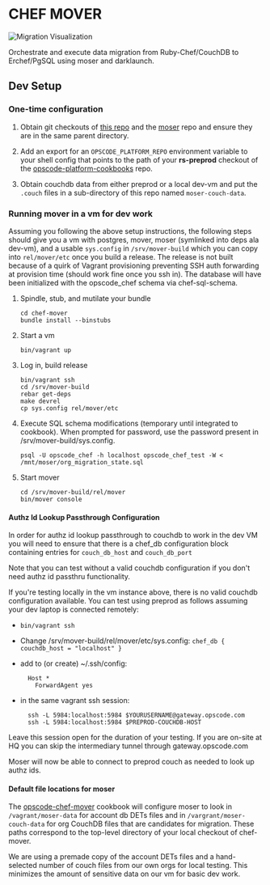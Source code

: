 # CHEF MOVER #

![Migration Visualization](http://images.memegenerator.net/instances/400x/10601974.jpg)

Orchestrate and execute data migration from Ruby-Chef/CouchDB to
Erchef/PgSQL using moser and darklaunch.

## Dev Setup ##

### One-time configuration ###
1. Obtain git checkouts of [this repo][] and the [moser][] repo and ensure they are in the same parent directory.

1. Add an export for an `OPSCODE_PLATFORM_REPO` environment variable to your shell config that points to the path of your **rs-preprod** checkout of the [opscode-platform-cookbooks][] repo.

1. Obtain couchdb data from either preprod or a local dev-vm and put the `.couch` files in a sub-directory of this repo named `moser-couch-data`.

### Running mover in a vm for dev work ###

Assuming you following the above setup instructions, the following
steps should give you a vm with postgres, mover, moser (symlinked into
deps ala dev-vm), and a usable `sys.config` in  `/srv/mover-build`
which you can copy into `rel/mover/etc` once you build a release. The
release is not built because of a quirk of Vagrant provisioning
preventing SSH auth forwarding at provision time (should work fine
once you ssh in). The database will have been initialized with the
opscode_chef schema via chef-sql-schema.

1. Spindle, stub, and mutilate your bundle

   ```
   cd chef-mover
   bundle install --binstubs
   ```
1. Start a vm

   ```
   bin/vagrant up
   ```
1. Log in, build release

   ```
   bin/vagrant ssh
   cd /srv/mover-build
   rebar get-deps
   make devrel
   cp sys.config rel/mover/etc
   ```
1. Execute SQL schema modifications (temporary until integrated to
   cookbook). When prompted for password, use the password present in
   /srv/mover-build/sys.config.

   ```
   psql -U opscode_chef -h localhost opscode_chef_test -W < /mnt/moser/org_migration_state.sql
   ```
1. Start mover
   ```
   cd /srv/mover-build/rel/mover
   bin/mover console
   ```

#### Authz Id Lookup Passthrough Configuration

In order for authz id lookup passthrough to couchdb to work in the dev
VM you will need to ensure that there is a chef_db configuration block
containing entries for ``couch_db_host`` and ``couch_db_port``

Note that you can test without a valid couchdb configuration if you
don't need authz id passthru functionality.

If you're testing locally in the vm instance above, there is no valid couchdb
configuration available.  You can test using preprod as follows assuming
your dev laptop is connected remotely:

* ``bin/vagrant ssh``
* Change /srv/mover-build/rel/mover/etc/sys.config: ``chef_db { couchdb_host = "localhost" }``
* add to (or create) ~/.ssh/config:

        Host *
          ForwardAgent yes

* in the same vagrant ssh session:

        ssh -L 5984:localhost:5984 $YOURUSERNAME@gateway.opscode.com
        ssh -L 5984:localhost:5984 $PREPROD-COUCHDB-HOST

Leave this session open for the duration of your testing.
If you are on-site at HQ you can skip the intermediary tunnel through
gateway.opscode.com

Moser will now be able to connect to preprod couch as needed to look up
authz ids.

#### Default file locations for moser ####

The [opscode-chef-mover][] cookbook will configure moser to look in
`/vagrant/moser-data` for account db DETs files and in
`/vargrant/moser-couch-data` for org CouchDB files that are candidates
for migration. These paths correspond to the top-level directory of
your local checkout of chef-mover.

We are using a premade copy of the account DETs files and a
hand-selected number of couch files from our own orgs for local
testing. This minimizes the amount of sensitive data on our vm for
basic dev work.

[moser]: https://githubt.com/opscode/moser
[this repo]: https://githubt.com/opscode/chef-mover
[opscode-platform-cookbooks]: https://githubt.com/opscode/opscode-platform-cookbooks
[opscode-chef-mover]: https://githubt.com/opscode/opscode-chef-mover


